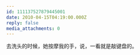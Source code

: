 ```yaml
---
id: 111137527879445001
date: 2010-04-15T04:19:00.000Z
reply: false
media_attachments: 0
---
```


去洗头的时候，她按摩我的手，说，一看就是敲键盘的。 ​​​​

